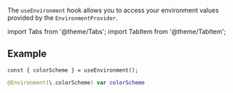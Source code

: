 ---
---

The `useEnvironment` hook allows you to access your environment values provided by the `EnvironmentProvider`.

import Tabs from '@theme/Tabs';
import TabItem from '@theme/TabItem';

## Example

<Tabs>
<TabItem value="srn" label="swiftui-react-native">

```tsx
const { colorScheme } = useEnvironment();
```

</TabItem>
<TabItem value="swiftui" label="SwiftUI">

```swift
@Environment(\.colorScheme) var colorScheme
```

</TabItem>
</Tabs>
